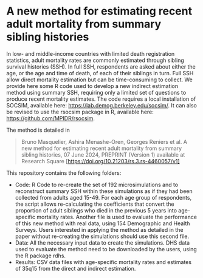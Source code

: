# A new method for estimating recent adult mortality from summary sibling histories
In low- and middle-income countries with limited death registration statistics, adult mortality rates are commonly estimated through sibling survival histories (SSH). In full SSH, respondents are asked about either the age, or the age and time of death, of each of their siblings in turn. Full SSH allow direct mortality estimation but can be time-consuming to collect. We provide here some R code used to develop a new indirect estimation method using summary SSH, requiring only a limited set of questions to produce recent mortality estimates. The code requires a local installation of SOCSIM, available here: https://lab.demog.berkeley.edu/socsim/. It can also be revised to use the rsocsim package in R, available here: https://github.com/MPIDR/rsocsim.

The method is detailed in 
> Bruno Masquelier, Ashira Menashe-Oren, Georges Reniers et al. A new method for estimating recent adult mortality from summary sibling histories, 07 June 2024, PREPRINT (Version 1) available at Research Square [https://doi.org/10.21203/rs.3.rs-4460057/v1]

This repository contains the following folders:
- Code: R Code to re-create the set of 192 microsimulations and to reconstruct summary SSH within these simulations as if they had been collected from adults aged 15-49. For each age group of respondents, the script allows re-calculating the coefficients that convert the proportion of adult siblings who died in the previous 5 years into age-specific mortality rates. Another file is used to evaluate the performance of this new method with real data, using 154 Demographic and Health Surveys. Users interested in applying the method as detailed in the paper without re-creating the simulations should use this second file.
- Data: All the necessary input data to create the simulations. DHS data used to evaluate the method need to be downloaded by the users, using the R package rdhs.  
- Results: CSV data files with age-specific mortality rates and estimates of 35q15 from the direct and indirect estimation.
 
